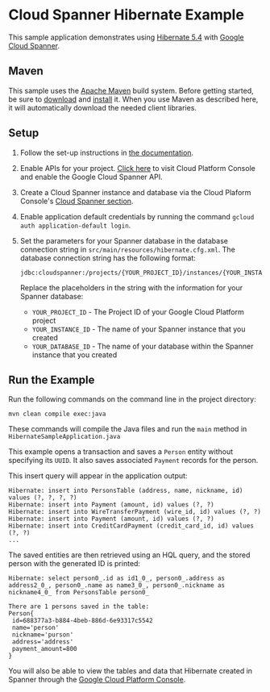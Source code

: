 # Cloud Spanner Hibernate Example

This sample application demonstrates using [Hibernate 5.4](https://hibernate.org/orm/releases/5.4/)
with [Google Cloud Spanner](https://cloud.google.com/spanner/).

## Maven

This sample uses the [Apache Maven][maven] build system. Before getting started, be
sure to [download][maven-download] and [install][maven-install] it. When you use
Maven as described here, it will automatically download the needed client
libraries.

[maven]: https://maven.apache.org
[maven-download]: https://maven.apache.org/download.cgi
[maven-install]: https://maven.apache.org/install.html

## Setup

1.  Follow the set-up instructions in [the documentation](https://cloud.google.com/java/docs/setup).

2.  Enable APIs for your project.
    [Click here](https://console.cloud.google.com/flows/enableapi?apiid=spanner.googleapis.com&showconfirmation=true)
    to visit Cloud Platform Console and enable the Google Cloud Spanner API.

3.  Create a Cloud Spanner instance and database via the Cloud Plaform Console's
    [Cloud Spanner section](http://console.cloud.google.com/spanner).

4.  Enable application default credentials by running the command `gcloud auth application-default login`.

5.  Set the parameters for your Spanner database in the database connection string in
    `src/main/resources/hibernate.cfg.xml`. The database connection string has the following format:
    
    ```
    jdbc:cloudspanner:/projects/{YOUR_PROJECT_ID}/instances/{YOUR_INSTANCE_ID}/databases/{YOUR_DATABASE_ID}
    ```
    
    Replace the placeholders in the string with the information for your Spanner database:
    
    * `YOUR_PROJECT_ID` - The Project ID of your Google Cloud Platform project
    * `YOUR_INSTANCE_ID` - The name of your Spanner instance that you created
    * `YOUR_DATABASE_ID` - The name of your database within the Spanner instance that you created

## Run the Example

Run the following commands on the command line in the project directory:

```
mvn clean compile exec:java
```

These commands will compile the Java files and run the `main` method in
`HibernateSampleApplication.java`

This example opens a transaction and saves a `Person` entity without specifying its `UUID`.
It also saves associated `Payment` records for the person.

This insert query will appear in the application output:

```
Hibernate: insert into PersonsTable (address, name, nickname, id) values (?, ?, ?, ?)
Hibernate: insert into Payment (amount, id) values (?, ?)
Hibernate: insert into WireTransferPayment (wire_id, id) values (?, ?)
Hibernate: insert into Payment (amount, id) values (?, ?)
Hibernate: insert into CreditCardPayment (credit_card_id, id) values (?, ?)
...
```

The saved entities are then retrieved using an HQL query, and the stored person with the generated ID is printed:

```
Hibernate: select person0_.id as id1_0_, person0_.address as address2_0_, person0_.name as name3_0_, person0_.nickname as nickname4_0_ from PersonsTable person0_

There are 1 persons saved in the table:
Person{
 id=688377a3-b884-4beb-886d-6e93317c5542
 name='person'
 nickname='purson'
 address='address'
 payment_amount=800
}
```

You will also be able to view the tables and data that Hibernate created in Spanner through the
[Google Cloud Platform Console](https://console.cloud.google.com/spanner).
